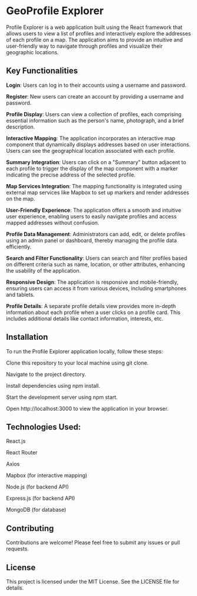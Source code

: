 # GeoProfile Explorer
Profile Explorer is a web application built using the React framework that allows users to view a list of profiles and interactively explore the addresses of each profile on a map. The application aims to provide an intuitive and user-friendly way to navigate through profiles and visualize their geographic locations.

## Key Functionalities

**Login**: Users can log in to their accounts using a username and password.

**Register**: New users can create an account by providing a username and password.

**Profile Display**: Users can view a collection of profiles, each comprising essential information such as the person's name, photograph, and a brief description.

**Interactive Mapping**: The application incorporates an interactive map component that dynamically displays addresses based on user interactions. Users can see the geographical location associated with each profile.

**Summary Integration**: Users can click on a "Summary" button adjacent to each profile to trigger the display of the map component with a marker indicating the precise address of the selected profile.

**Map Services Integration**: The mapping functionality is integrated using external map services like Mapbox to set up markers and render addresses on the map.

**User-Friendly Experience**: The application offers a smooth and intuitive user experience, enabling users to easily navigate profiles and access mapped addresses without confusion.

**Profile Data Management**: Administrators can add, edit, or delete profiles using an admin panel or dashboard, thereby managing the profile data efficiently.

**Search and Filter Functionality**: Users can search and filter profiles based on different criteria such as name, location, or other attributes, enhancing the usability of the application.

**Responsive Design**: The application is responsive and mobile-friendly, ensuring users can access it from various devices, including smartphones and tablets.

**Profile Details**: A separate profile details view provides more in-depth information about each profile when a user clicks on a profile card. This includes additional details like contact information, interests, etc.


## Installation

To run the Profile Explorer application locally, follow these steps:

Clone this repository to your local machine using git clone.

Navigate to the project directory.

Install dependencies using npm install.

Start the development server using npm start.

Open http://localhost:3000 to view the application in your browser.

## Technologies Used:

React.js

React Router

Axios

Mapbox (for interactive mapping)

Node.js (for backend API)

Express.js (for backend API)

MongoDB (for database)

## Contributing
Contributions are welcome! Please feel free to submit any issues or pull requests.

## License
This project is licensed under the MIT License. See the LICENSE file for details.
